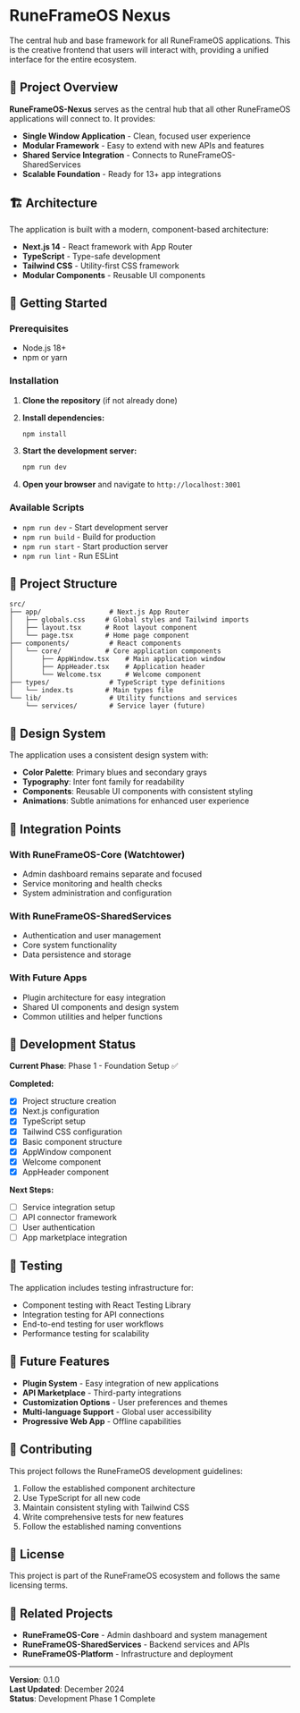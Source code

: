 # RuneFrameOS Nexus

The central hub and base framework for all RuneFrameOS applications. This is the creative frontend that users will interact with, providing a unified interface for the entire ecosystem.

## 🎯 Project Overview

**RuneFrameOS-Nexus** serves as the central hub that all other RuneFrameOS applications will connect to. It provides:

- **Single Window Application** - Clean, focused user experience
- **Modular Framework** - Easy to extend with new APIs and features
- **Shared Service Integration** - Connects to RuneFrameOS-SharedServices
- **Scalable Foundation** - Ready for 13+ app integrations

## 🏗️ Architecture

The application is built with a modern, component-based architecture:

- **Next.js 14** - React framework with App Router
- **TypeScript** - Type-safe development
- **Tailwind CSS** - Utility-first CSS framework
- **Modular Components** - Reusable UI components

## 🚀 Getting Started

### Prerequisites

- Node.js 18+ 
- npm or yarn

### Installation

1. **Clone the repository** (if not already done)
2. **Install dependencies:**
   ```bash
   npm install
   ```

3. **Start the development server:**
   ```bash
   npm run dev
   ```

4. **Open your browser** and navigate to `http://localhost:3001`

### Available Scripts

- `npm run dev` - Start development server
- `npm run build` - Build for production
- `npm run start` - Start production server
- `npm run lint` - Run ESLint

## 📁 Project Structure

```
src/
├── app/                 # Next.js App Router
│   ├── globals.css     # Global styles and Tailwind imports
│   ├── layout.tsx      # Root layout component
│   └── page.tsx        # Home page component
├── components/          # React components
│   └── core/           # Core application components
│       ├── AppWindow.tsx    # Main application window
│       ├── AppHeader.tsx    # Application header
│       └── Welcome.tsx      # Welcome component
├── types/               # TypeScript type definitions
│   └── index.ts        # Main types file
└── lib/                 # Utility functions and services
    └── services/        # Service layer (future)
```

## 🎨 Design System

The application uses a consistent design system with:

- **Color Palette**: Primary blues and secondary grays
- **Typography**: Inter font family for readability
- **Components**: Reusable UI components with consistent styling
- **Animations**: Subtle animations for enhanced user experience

## 🔌 Integration Points

### With RuneFrameOS-Core (Watchtower)
- Admin dashboard remains separate and focused
- Service monitoring and health checks
- System administration and configuration

### With RuneFrameOS-SharedServices
- Authentication and user management
- Core system functionality
- Data persistence and storage

### With Future Apps
- Plugin architecture for easy integration
- Shared UI components and design system
- Common utilities and helper functions

## 🚧 Development Status

**Current Phase**: Phase 1 - Foundation Setup ✅

**Completed:**
- [x] Project structure creation
- [x] Next.js configuration
- [x] TypeScript setup
- [x] Tailwind CSS configuration
- [x] Basic component structure
- [x] AppWindow component
- [x] Welcome component
- [x] AppHeader component

**Next Steps:**
- [ ] Service integration setup
- [ ] API connector framework
- [ ] User authentication
- [ ] App marketplace integration

## 🧪 Testing

The application includes testing infrastructure for:

- Component testing with React Testing Library
- Integration testing for API connections
- End-to-end testing for user workflows
- Performance testing for scalability

## 📱 Future Features

- **Plugin System** - Easy integration of new applications
- **API Marketplace** - Third-party integrations
- **Customization Options** - User preferences and themes
- **Multi-language Support** - Global user accessibility
- **Progressive Web App** - Offline capabilities

## 🤝 Contributing

This project follows the RuneFrameOS development guidelines:

1. Follow the established component architecture
2. Use TypeScript for all new code
3. Maintain consistent styling with Tailwind CSS
4. Write comprehensive tests for new features
5. Follow the established naming conventions

## 📄 License

This project is part of the RuneFrameOS ecosystem and follows the same licensing terms.

## 🔗 Related Projects

- **RuneFrameOS-Core** - Admin dashboard and system management
- **RuneFrameOS-SharedServices** - Backend services and APIs
- **RuneFrameOS-Platform** - Infrastructure and deployment

---

**Version**: 0.1.0  
**Last Updated**: December 2024  
**Status**: Development Phase 1 Complete

